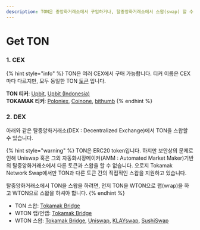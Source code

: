 ```yaml
---
description: TON은 중앙화거래소에서 구입하거나, 탈중앙화거래소에서 스왑(swap) 할 수 있습니다.
---
```


# Get TON

### 1. CEX

{% hint style="info" %}
TON은 여러 CEX에서 구매 가능합니다. 티커 이름은 CEX마다 다르지만, 모두 동일한 TON [토큰](https://etherscan.io/token/0x2be5e8c109e2197D077D13A82dAead6a9b3433C5) 입니다.

**TON 티커**: [Upbit](https://upbit.com/exchange?code=CRIX.UPBIT.KRW-TON),  [Upbit (Indonesia)](https://id.upbit.com/exchange?code=CRIX.UPBIT.IDR-TON)\
**TOKAMAK 티커**: [Poloniex](https://poloniex.com/trade/TOKAMAK_USDT?type=spot), [Coinone](https://coinone.co.kr/exchange/trade/tokamak/krw), [bithumb](https://www.bithumb.com/react/trade/order/TOKAMAK-KRW)
{% endhint %}

### 2. DEX

아래와 같은 탈중앙화거래소(DEX : Decentralized Exchange)에서 TON을 스왑할 수 있습니다.

{% hint style="warning" %}
TON은 ERC20 token입니다. 하지만 보안상의 문제로 인해 Uniswap 혹은 그외 자동화시장메이커(AMM : Automated Market Maker)기반의 탈중앙화거래소에서 다른 토큰과 스왑을 할 수 없습니다. 오로지 Tokamak Network Swap에서만 TON과 다른 토큰 간의 직접적인 스왑을 지원하고 있습니다.&#x20;

탈중앙화거래소에서 TON을 스왑을 하려면, 먼저 TON을 WTON으로 랩(wrap)을 하고 WTON으로 스왑을 하셔야 합니다.
{% endhint %}

* TON 스왑: [Tokamak Bridge](https://app.bridge.tokamak.network/)
* WTON 랩/언랩: [Tokamak Bridge](https://app.bridge.tokamak.network/)
* WTON 스왑: [Tokamak Bridge](https://app.bridge.tokamak.network/), [Uniswap](https://app.uniswap.org/#/swap), [KLAYswap](https://klayswap.com/exchange/pool/detail/0xD30339c1Edb95E69E3B5B98F230D97B12f01D844), [SushiSwap](https://www.sushi.com/earn/eth:0x610468b2c5d1bd72c2093c47a6d2da68037c34e2)
